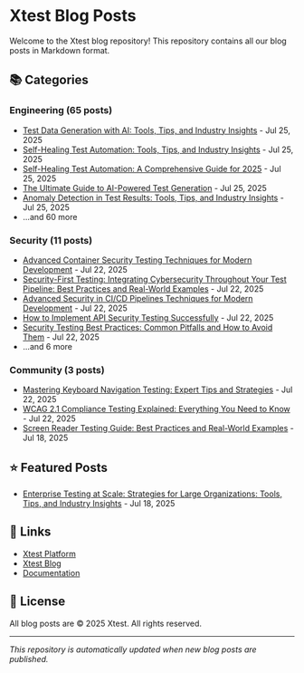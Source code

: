 # Xtest Blog Posts

Welcome to the Xtest blog repository! This repository contains all our blog posts in Markdown format.

## 📚 Categories

### Engineering (65 posts)

- [Test Data Generation with AI: Tools, Tips, and Industry Insights](posts/2025/2025-07-25-test-data-generation-with-ai-tools-tips-and-industry-insights.md) - Jul 25, 2025
- [Self-Healing Test Automation: Tools, Tips, and Industry Insights](posts/2025/2025-07-25-self-healing-test-automation-tools-tips-and-industry-insights.md) - Jul 25, 2025
- [Self-Healing Test Automation: A Comprehensive Guide for 2025](posts/2025/2025-07-25-self-healing-test-automation-a-comprehensive-guide-for-2025.md) - Jul 25, 2025
- [The Ultimate Guide to AI-Powered Test Generation](posts/2025/2025-07-25-the-ultimate-guide-to-ai-powered-test-generation.md) - Jul 25, 2025
- [Anomaly Detection in Test Results: Tools, Tips, and Industry Insights](posts/2025/2025-07-25-anomaly-detection-in-test-results-tools-tips-and-industry-insights.md) - Jul 25, 2025
- ...and 60 more

### Security (11 posts)

- [Advanced Container Security Testing Techniques for Modern Development](posts/2025/2025-07-22-advanced-container-security-testing-techniques-for-modern-development.md) - Jul 22, 2025
- [Security-First Testing: Integrating Cybersecurity Throughout Your Test Pipeline: Best Practices and Real-World Examples](posts/2025/2025-07-22-security-first-testing-integrating-cybersecurity-throughout-your-test-pipeline-best-practices-and-real-world-examples.md) - Jul 22, 2025
- [Advanced Security in CI/CD Pipelines Techniques for Modern Development](posts/2025/2025-07-22-advanced-security-in-cicd-pipelines-techniques-for-modern-development.md) - Jul 22, 2025
- [How to Implement API Security Testing Successfully](posts/2025/2025-07-22-how-to-implement-api-security-testing-successfully.md) - Jul 22, 2025
- [Security Testing Best Practices: Common Pitfalls and How to Avoid Them](posts/2025/2025-07-22-security-testing-best-practices-common-pitfalls-and-how-to-avoid-them.md) - Jul 22, 2025
- ...and 6 more

### Community (3 posts)

- [Mastering Keyboard Navigation Testing: Expert Tips and Strategies](posts/2025/2025-07-22-mastering-keyboard-navigation-testing-expert-tips-and-strategies.md) - Jul 22, 2025
- [WCAG 2.1 Compliance Testing Explained: Everything You Need to Know](posts/2025/2025-07-22-wcag-21-compliance-testing-explained-everything-you-need-to-know.md) - Jul 22, 2025
- [Screen Reader Testing Guide: Best Practices and Real-World Examples](posts/2025/2025-07-18-screen-reader-testing-guide-best-practices-and-real-world-examples.md) - Jul 18, 2025

## ⭐ Featured Posts

- [Enterprise Testing at Scale: Strategies for Large Organizations: Tools, Tips, and Industry Insights](posts/2025/2025-07-18-enterprise-testing-at-scale-strategies-for-large-organizations-tools-tips-and-industry-insights.md) - Jul 18, 2025

## 🔗 Links

- [Xtest Platform](https://xtest.io)
- [Xtest Blog](https://xtest.io/blog)
- [Documentation](https://xtest.io/docs)

## 📝 License

All blog posts are © 2025 Xtest. All rights reserved.

---

*This repository is automatically updated when new blog posts are published.*

